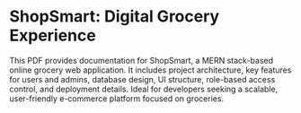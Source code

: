 # ShopSmart: Digital Grocery Experience

This PDF provides documentation for ShopSmart, a MERN stack-based online grocery web application. It includes project architecture, key features for users and admins, database design, UI structure, role-based access control, and deployment details. Ideal for developers seeking a scalable, user-friendly e-commerce platform focused on groceries.

